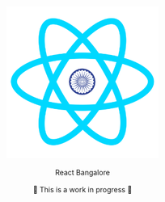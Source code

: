 <p align="center">
  <img src="https://raw.githubusercontent.com/ReactBangalore/art/master/logo.png" height="300px"/>
  <br><br>
  React Bangalore
  <br><br>
  🚧 This is a work in progress 🚧 
</p>

&nbsp;

